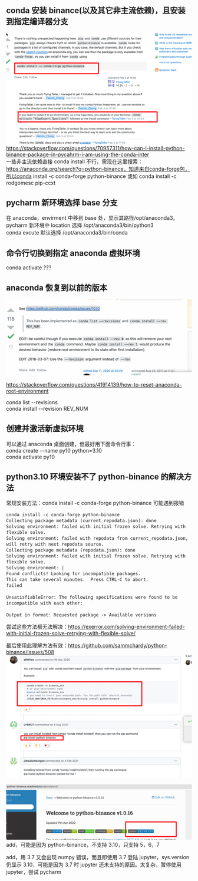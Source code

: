 ## conda 安装 binance(以及其它非主流依赖)，且安装到指定编译器分支

![](./img/2022-07-22-19-38-57.png)  
https://stackoverflow.com/questions/70957311/how-can-i-install-python-binance-package-in-pycahrm-i-am-using-the-conda-inter  
一些非主流依赖直接 conda install 不行，需现在这里搜索：https://anaconda.org/search?q=python-binance，知道来自conda-forge包，所以conda install -c conda-forge python-binance 或如 conda install -c rodgomesc pip-ccxt

## pycharm 新环境选择 base 分支

在 anaconda，envirment 中移到 base 处，显示其路径/opt/anaconda3。  
pycharm 新环境中 location 选择 /opt/anaconda3/bin/python3  
conda excute 默认选择 /opt/anaconda3/bin/conda

## 命令行切换到指定 anaconda 虚拟环境

conda activate ???

## anaconda 恢复到以前的版本

![](./img/2022-07-24-14-07-05.png)

https://stackoverflow.com/questions/41914139/how-to-reset-anaconda-root-environment

conda list --revisions  
conda install --revision REV_NUM

## 创建并激活新虚拟环境

可以通过 anaconda 桌面创建，但最好用下面命令行事：  
conda create --name py10 python=3.10  
conda activate py10

## python3.10 环境安装不了 python-binance 的解决方法

常规安装方法：conda install -c conda-forge python-binance 可能遇到报错

```
conda install -c conda-forge python-binance
Collecting package metadata (current_repodata.json): done
Solving environment: failed with initial frozen solve. Retrying with flexible solve.
Solving environment: failed with repodata from current_repodata.json, will retry with next repodata source.
Collecting package metadata (repodata.json): done
Solving environment: failed with initial frozen solve. Retrying with flexible solve.
Solving environment: |
Found conflicts! Looking for incompatible packages.
This can take several minutes.  Press CTRL-C to abort.
failed

UnsatisfiableError: The following specifications were found to be incompatible with each other:

Output in format: Requested package -> Available versions

```

尝试这些方法都无法解决：https://exerror.com/solving-environment-failed-with-initial-frozen-solve-retrying-with-flexible-solve/

最后使用此理解方法有效：https://github.com/sammchardy/python-binance/issues/508  
![](./img/2022-07-24-17-34-37.png)

![](./img/2022-07-24-17-41-02.png)
add，可能是因为 python-binance，不支持 3.10，只支持 5，6，7

add，用 3.7 又会出现 numpy 错误，而且即使用 3.7 登陆 jupyter，sys.version 仍显示 3.10，可能是因为 3.7 时 jupyter 还未支持的原因。太复杂，暂停使用 jupyter，尝试 pycharm
